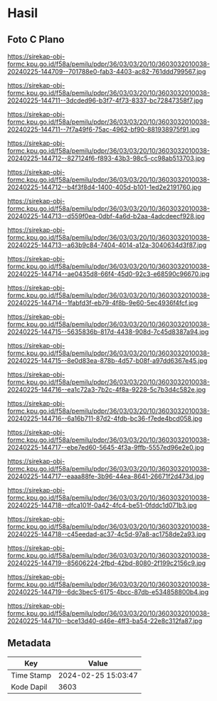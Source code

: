 # Hasil

## Foto C Plano

https://sirekap-obj-formc.kpu.go.id/f58a/pemilu/pdpr/36/03/03/20/10/3603032010038-20240225-144709--701788e0-fab3-4403-ac82-761ddd799567.jpg

https://sirekap-obj-formc.kpu.go.id/f58a/pemilu/pdpr/36/03/03/20/10/3603032010038-20240225-144711--3dcded96-b3f7-4f73-8337-bc72847358f7.jpg

https://sirekap-obj-formc.kpu.go.id/f58a/pemilu/pdpr/36/03/03/20/10/3603032010038-20240225-144711--7f7a49f6-75ac-4962-bf90-881938975f91.jpg

https://sirekap-obj-formc.kpu.go.id/f58a/pemilu/pdpr/36/03/03/20/10/3603032010038-20240225-144712--827124f6-f893-43b3-98c5-cc98ab513703.jpg

https://sirekap-obj-formc.kpu.go.id/f58a/pemilu/pdpr/36/03/03/20/10/3603032010038-20240225-144712--b4f3f8d4-1400-405d-b101-1ed2e2191760.jpg

https://sirekap-obj-formc.kpu.go.id/f58a/pemilu/pdpr/36/03/03/20/10/3603032010038-20240225-144713--d559f0ea-0dbf-4a6d-b2aa-4adcdeecf928.jpg

https://sirekap-obj-formc.kpu.go.id/f58a/pemilu/pdpr/36/03/03/20/10/3603032010038-20240225-144713--a63b9c84-7404-4014-a12a-3040634d3f87.jpg

https://sirekap-obj-formc.kpu.go.id/f58a/pemilu/pdpr/36/03/03/20/10/3603032010038-20240225-144714--ae0435d8-66f4-45d0-92c3-e68590c96670.jpg

https://sirekap-obj-formc.kpu.go.id/f58a/pemilu/pdpr/36/03/03/20/10/3603032010038-20240225-144714--1fabfd3f-eb79-4f8b-9e60-5ec4936f4fcf.jpg

https://sirekap-obj-formc.kpu.go.id/f58a/pemilu/pdpr/36/03/03/20/10/3603032010038-20240225-144715--5635836b-817d-4438-908d-7c45d8387a94.jpg

https://sirekap-obj-formc.kpu.go.id/f58a/pemilu/pdpr/36/03/03/20/10/3603032010038-20240225-144715--8e0d83ea-878b-4d57-b08f-a97dd6367e45.jpg

https://sirekap-obj-formc.kpu.go.id/f58a/pemilu/pdpr/36/03/03/20/10/3603032010038-20240225-144716--ea1c72a3-7b2c-4f8a-9228-5c7b3d4c582e.jpg

https://sirekap-obj-formc.kpu.go.id/f58a/pemilu/pdpr/36/03/03/20/10/3603032010038-20240225-144716--6a16b711-87d2-4fdb-bc36-f7ede4bcd058.jpg

https://sirekap-obj-formc.kpu.go.id/f58a/pemilu/pdpr/36/03/03/20/10/3603032010038-20240225-144717--ebe7ed60-5645-4f3a-9ffb-5557ed96e2e0.jpg

https://sirekap-obj-formc.kpu.go.id/f58a/pemilu/pdpr/36/03/03/20/10/3603032010038-20240225-144717--eaaa88fe-3b96-44ea-8641-26671f2d473d.jpg

https://sirekap-obj-formc.kpu.go.id/f58a/pemilu/pdpr/36/03/03/20/10/3603032010038-20240225-144718--dfca101f-0a42-4fc4-be51-0fddc1d071b3.jpg

https://sirekap-obj-formc.kpu.go.id/f58a/pemilu/pdpr/36/03/03/20/10/3603032010038-20240225-144718--c45eedad-ac37-4c5d-97a8-ac1758de2a93.jpg

https://sirekap-obj-formc.kpu.go.id/f58a/pemilu/pdpr/36/03/03/20/10/3603032010038-20240225-144719--85606224-2fbd-42bd-8080-2f199c2156c9.jpg

https://sirekap-obj-formc.kpu.go.id/f58a/pemilu/pdpr/36/03/03/20/10/3603032010038-20240225-144719--6dc3bec5-6175-4bcc-87db-e534858800b4.jpg

https://sirekap-obj-formc.kpu.go.id/f58a/pemilu/pdpr/36/03/03/20/10/3603032010038-20240225-144710--bce13d40-d46e-4ff3-ba54-22e8c312fa87.jpg


## Metadata

| Key        | Value               |
| ---------- | ------------------- |
| Time Stamp | 2024-02-25 15:03:47 |
| Kode Dapil | 3603                |




